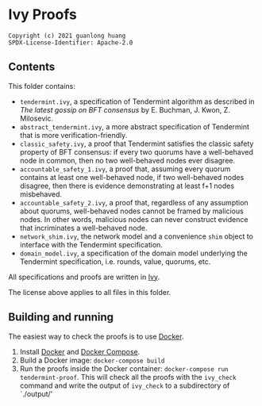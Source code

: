 # Ivy Proofs

```copyright
Copyright (c) 2021 guanlong huang
SPDX-License-Identifier: Apache-2.0
```

## Contents

This folder contains:

* `tendermint.ivy`, a specification of Tendermint algorithm as described in *The latest gossip on BFT consensus* by E. Buchman, J. Kwon, Z. Milosevic.
* `abstract_tendermint.ivy`, a more abstract specification of Tendermint that is more verification-friendly.
* `classic_safety.ivy`, a proof that Tendermint satisfies the classic safety property of BFT consensus: if every two quorums have a well-behaved node in common, then no two well-behaved nodes ever disagree.
* `accountable_safety_1.ivy`, a proof that, assuming every quorum contains at least one well-behaved node, if two well-behaved nodes disagree, then there is evidence demonstrating at least f+1 nodes misbehaved.
* `accountable_safety_2.ivy`, a proof that, regardless of any assumption about quorums, well-behaved nodes cannot be framed by malicious nodes. In other words, malicious nodes can never construct evidence that incriminates a well-behaved node.
* `network_shim.ivy`, the network model and a convenience `shim` object to interface with the Tendermint specification.
* `domain_model.ivy`, a specification of the domain model underlying the Tendermint specification, i.e. rounds, value, quorums, etc.

All specifications and proofs are written in [Ivy](https://github.com/kenmcmil/ivy).

The license above applies to all files in this folder.


## Building and running

The easiest way to check the proofs is to use [Docker](https://www.docker.com/).

1. Install [Docker](https://docs.docker.com/get-docker/) and [Docker Compose](https://docs.docker.com/compose/install/).
2. Build a Docker image: `docker-compose build`
3. Run the proofs inside the Docker container: `docker-compose run
tendermint-proof`. This will check all the proofs with the `ivy_check`
command and write the output of `ivy_check` to a subdirectory of `./output/'
